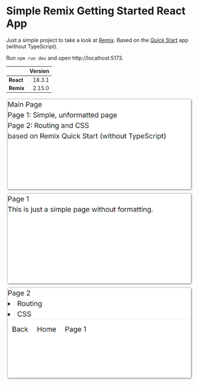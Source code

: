 # Simple Remix Getting Started React App

Just a simple project to take a look at [Remix](https://remix.run). Based on the [Quick Start](https://remix.run/docs/en/main/start/quickstart) app (without TypeScript).

Run `npm run dev` and open http://localhost:5173.

|           | Version |
| --------- | ------: |
| **React** |  18.3.1 |
| **Remix** |  2.15.0 |

![screenshot01](screenshots/screenshot01.png)
![screenshot02](screenshots/screenshot02.png)
![screenshot03](screenshots/screenshot03.png)
